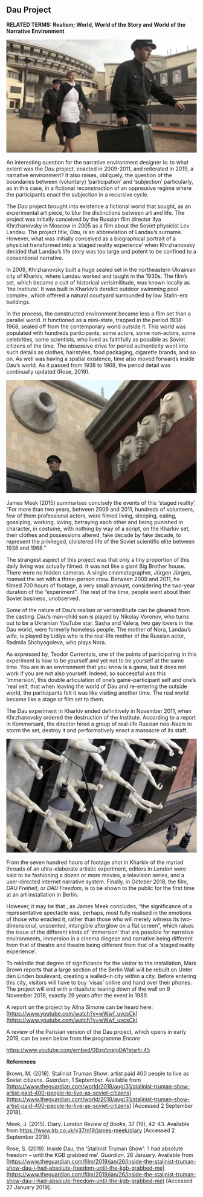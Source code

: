 ## Dau Project

**RELATED TERMS: Realism; World, World of the Story and World of the Narrative Environment**

![Dau1](Dau1.jpg)

An interesting question for the narrative environment designer is: to what extent was the _Dau_ project, enacted in 2009-2011, and reiterated in 2019, a narrative environment? It also raises, obliquely, the question of the boundaries between (voluntary) ‘participation’ and ‘subjection’ particularly, as in this case, in a fictional reconstruction of an oppressive regime where the participants enact the subjection in a recursive cycle.

The _Dau_ project brought into existence a fictional world that sought, as an experimental art piece, to blur the distinctions between art and life. The project was initially conceived by the Russian film director Ilya Khrzhanovsky in Moscow in 2005 as a film about the Soviet physicist Lev Landau. The project title, _Dau_, is an abbreviation of Landau’s surname. However, what was initially conceived as a biographical portrait of a physicist transformed into a ‘staged reality experience’ when Khrzhanovsky decided <span class="Apple-converted-space"></span> that Landau’s life story was too large and potent to be confined to a conventional narrative.

In 2009, Khrzhanovsky built a huge sealed set in the northeastern Ukrainian city of Kharkiv, where Landau worked and taught in the 1930s. The film’s set, which became a cult of historical verisimilitude, was known locally as ‘the Institute’. It was built in Kharkiv’s derelict outdoor swimming pool complex, which offered a natural courtyard surrounded by low Stalin-era buildings.

In the process, the constructed environment became less a film set than a parallel world. It functioned as a mini-state, trapped in the period 1938-1968, sealed off from the contemporary world outside it. This world was populated with hundreds participants, some actors, some non-actors, some celebrities, some scientists, who lived as faithfully as possible as Soviet citizens of the time. The obsessive drive for period authenticity went into such details as clothes, hairstyles, food packaging, cigarette brands, and so on. As well was having a spatial existence, time also moved forwards inside Dau’s world. As it passed from 1938 to 1968, the period detail was continually updated (Rose, 2019).<span class="Apple-converted-space"></span>

![Dau2](Dau2.png) 

James Meek (2015) summarises concisely the events of this ‘staged reality’, “For more than two years, between 2009 and 2011, hundreds of volunteers, few of them professional actors, were filmed living, sleeping, eating, gossiping, working, loving, betraying each other and being punished in character, in costume, with nothing by way of a script, on the Kharkiv set, their clothes and possessions altered, fake decade by fake decade, to represent the privileged, cloistered life of the Soviet scientific elite between 1938 and 1968.”

The strangest aspect of this project was that only a tiny proportion of this daily living was actually filmed. It was not like a giant Big Brother house. There were no hidden cameras. A single cinematographer, Jürgen Jürges, roamed the set with a three-person crew. Between 2009 and 2011, he filmed 700 hours of footage, a very small amount, considering the two-year duration of the “experiment”. The rest of the time, people went about their Soviet business, unobserved.

Some of the nature of Dau’s realism or verisimilitude can be gleaned from the casting. Dau’s man-child son is played by Nikolay Voronov, who turns out to be a Ukrainian YouTube star. Sasha and Valera, two gay lovers in the Dau world, were formerly homeless people. The mother of Nora, Landau’s wife, is played by Lidiya who is the real-life mother of the Russian actor, Radmila Shchyogoleva, who plays Nora.

As expressed by, Teodor Currentzis, one of the points of participating in this experiment is how to be yourself and yet not to be yourself at the same time. You are in an environment that you know is a game, but it does not work if you are not also yourself. Indeed, so successful was this ‘immersion’, this double articulation of one’s game-participant self and one’s ‘real self, that when leaving the world of Dau and re-entering the outside world, the participants felt it was like visiting another time. The real world became like a stage or film set to them.

The Dau experiment in Kharkiv ended definitively in November 2011, when Khrzhanovsky ordered the destruction of the Institute. According to a report in Kommersant, the director hired a group of real-life Russian neo-Nazis to storm the set, destroy it and performatively enact a massacre of its staff.

![Dau3](Dau3.png)

From the seven hundred hours of footage shot in Kharkiv of the myriad threads of an ultra-elaborate artistic experiment, editors in London were said to be fashioning a dozen or more movies, a television series, and a user-directed internet narrative system. Finally, in October 2018, the film, _DAU Freiheit_, or _DAU Freedom_, is to be shown to the public for the first time at an art installation in Berlin.

However, it may be that , as James Meek concludes, “the significance of a representative spectacle was, perhaps, most fully realised in the emotions of those who enacted it, rather than those who will merely witness its two-dimensional, unscented, intangible afterglow on a flat screen”, which raises the issue of the different kinds of ‘immersion’ that are possible for narrative environments, immersion in a cinema diegese and narrative being different from that of theatre and theatre being different from that of a ‘staged reality experience’.

To rekindle that degree of significance for the visitor to the installation, Mark Brown reports that a large section of the Berlin Wall will be rebuilt on Unter den Linden boulevard, creating a walled-in city within a city. Before entering this city, visitors will have to buy ‘visas’ online and hand over their phones. The project will end with a ritualistic tearing down of the wall on 9 November 2018, exactly 29 years after the event in 1989.

A report on the project by Alina Simone can be heard here: [https://www.youtube.com/watch?v=wWwf_uvcsCk](https://www.youtube.com/watch?v=wWwf_uvcsCk)

A review of the Parisian version of the Dau project, which opens in early 2019, can be seen below from the programme _Encore_

https://www.youtube.com/embed/0Bzg5nelgDA?start=45

**References**

Brown, M. (2018). Stalinist Truman Show: artist paid 400 people to live as Soviet citizens. _Guardian_, 1 September. Available from [https://www.theguardian.com/world/2018/aug/31/stalinist-truman-show-artist-paid-400-people-to-live-as-soviet-citizens](https://www.theguardian.com/world/2018/aug/31/stalinist-truman-show-artist-paid-400-people-to-live-as-soviet-citizens) [Accessed 2 September 2018].

Meek, J. (2015). Diary. _London Review of Books_, 37 (19), 42-43\. Available from [<span class="s1">https://www.lrb.co.uk/v37/n19/james-meek/diary</span>](https://www.lrb.co.uk/v37/n19/james-meek/diary) [Accessed 2 September 2018].

Rose, S. (2019). Inside Dau, the ‘Stalinist Truman Show’: ‘I had absolute freedom – until the KGB grabbed me’. _Guardian_, 26 January. Available from [https://www.theguardian.com/film/2019/jan/26/inside-the-stalinist-truman-show-dau-i-had-absolute-freedom-until-the-kgb-grabbed-me](https://www.theguardian.com/film/2019/jan/26/inside-the-stalinist-truman-show-dau-i-had-absolute-freedom-until-the-kgb-grabbed-me) [Accessed 27 January 2019].

